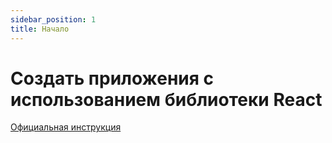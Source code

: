 ```yaml
---
sidebar_position: 1
title: Начало
---
```


# Создать приложения с использованием библиотеки React

[Официальная инструкция](https://reactjs.org/docs/add-react-to-a-website.html)